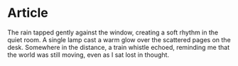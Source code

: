 # Article

The rain tapped gently against the window, creating a soft rhythm in the quiet room. A single lamp cast a warm glow over the scattered pages on the desk. Somewhere in the distance, a train whistle echoed, reminding me that the world was still moving, even as I sat lost in thought.